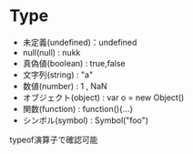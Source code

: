 # Type

- 未定義(undefined)：undefined
- null(null) : nukk
- 真偽値(boolean) : true,false
- 文字列(string) : "a"
- 数値(number) : 1 , NaN
- オブジェクト(object) : var o = new Object()
- 関数(function) : function(){...}
- シンボル(symbol) : Symbol("foo")

typeof演算子で確認可能

